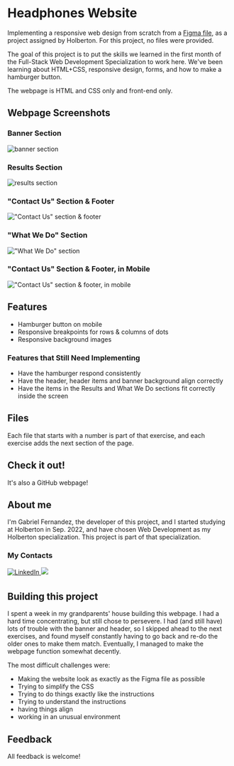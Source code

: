 # Headphones Website
Implementing a responsive web design from scratch from a [Figma file](https://www.figma.com/file/FfnVADRC9xgI3yiZliTBYZ/Holberton-School---Headphone-company?type=design&node-id=0%3A487&mode=dev), as a project assigned by Holberton. For this project, no files were provided.

The goal of this project is to put the skills we learned in the first month of the Full-Stack Web Development Specialization to work here. We've been learning about HTML+CSS, responsive design, forms, and how to make a hamburger button.

The webpage is HTML and CSS only and front-end only.
## Webpage Screenshots
### Banner Section
![banner section](readme_images/0.png)
### Results Section
![results section](readme_images/1.png)
### "Contact Us" Section & Footer
!["Contact Us" section & footer](readme_images/2.png)
### "What We Do" Section
!["What We Do" section](readme_images/3.png)
### "Contact Us" Section & Footer, in Mobile
!["Contact Us" section & footer, in mobile](readme_images/4.png)
## Features
- Hamburger button on mobile
- Responsive breakpoints for rows & columns of dots
- Responsive background images
### Features that Still Need Implementing
- Have the hamburger respond consistently
- Have the header, header items and banner background align correctly
- Have the items in the Results and What We Do sections fit correctly inside the screen
## Files
Each file that starts with a number is part of that exercise, and each exercise adds the next section of the page.
## Check it out!
It's also a GitHub webpage!
## About me
I'm Gabriel Fernandez, the developer of this project, and I started studying at Holberton in Sep. 2022, and have chosen Web Development as my Holberton specialization. This project is part of that specialization.
### My Contacts
<a href="https://www.linkedin.com/in/gabriel-fernandez-415609278/" target="_blank">
<img src=https://img.shields.io/badge/linkedin-%231E77B5.svg?&style=for-the-badge&logo=linkedin&logoColor=white alt=LinkedIn style="margin-bottom: 5px;" />
</a>

<a href="https://twitter.com/gabe_programs" target="_blank">
<img src="https://img.shields.io/badge/X-000000?style=for-the-badge&logo=x&logoColor=white" />
</a>

## Building this project
I spent a week in my grandparents' house building this webpage. I had a hard time concentrating, but still chose to persevere. I had (and still have) lots of trouble with the banner and header, so I skipped ahead to the next exercises, and found myself constantly having to go back and re-do the older ones to make them match. Eventually, I managed to make the webpage function somewhat decently.

The most difficult challenges were:
- Making the website look as exactly as the Figma file as possible
- Trying to simplify the CSS
- Trying to do things exactly like the instructions
- Trying to understand the instructions
- having things align
- working in an unusual environment
## Feedback
All feedback is welcome!
